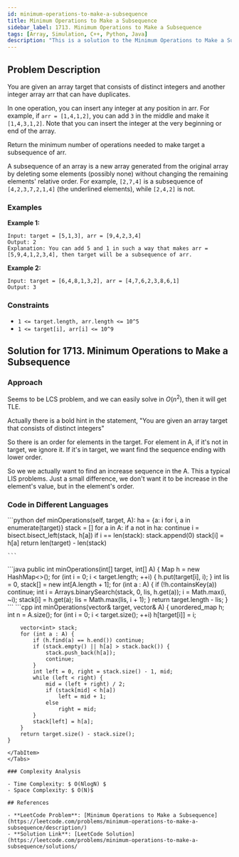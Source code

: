 ```yaml
---
id: minimum-operations-to-make-a-subsequence
title: Minimum Operations to Make a Subsequence
sidebar_label: 1713. Minimum Operations to Make a Subsequence
tags: [Array, Simulation, C++, Python, Java]
description: "This is a solution to the Minimum Operations to Make a Subsequence problem on LeetCode."
---
```


## Problem Description

You are given an array target that consists of distinct integers and another integer array arr that can have duplicates.

In one operation, you can insert any integer at any position in arr. For example, if `arr = [1,4,1,2]`, you can add `3` in the middle and make it `[1,4,3,1,2]`. Note that you can insert the integer at the very beginning or end of the array.

Return the minimum number of operations needed to make target a subsequence of arr.

A subsequence of an array is a new array generated from the original array by deleting some elements (possibly none) without changing the remaining elements' relative order. For example, `[2,7,4]` is a subsequence of `[4,2,3,7,2,1,4]` (the underlined elements), while `[2,4,2]` is not.

### Examples

**Example 1:**

```
Input: target = [5,1,3], arr = [9,4,2,3,4]
Output: 2
Explanation: You can add 5 and 1 in such a way that makes arr = [5,9,4,1,2,3,4], then target will be a subsequence of arr.

```

**Example 2:**

```
Input: target = [6,4,8,1,3,2], arr = [4,7,6,2,3,8,6,1]
Output: 3

```

### Constraints

- `1 <= target.length, arr.length <= 10^5`
- `1 <= target[i], arr[i] <= 10^9`

## Solution for 1713. Minimum Operations to Make a Subsequence


### Approach

Seems to be LCS problem,
and we can easily solve in $O(n^2)$,
then it will get TLE.

Actually there is a bold hint in the statement,
"You are given an array target that consists of distinct integers"

So there is an order for elements in the target.
For element in A, if it's not in target, we ignore it.
If it's in target, we want find the sequence ending with lower order.

So we we actually want to find an increase sequence in the A.
This a typical LIS problems.
Just a small difference,
we don't want it to be increase in the element's value,
but in the element's order.


### Code in Different Languages

<Tabs>
  <TabItem value="Python" label="Python">
  <SolutionAuthor name="@agarwalhimanshugaya"/>
   ```python
              def minOperations(self, target, A):
        ha = {a: i for i, a in enumerate(target)}
        stack = []
        for a in A:
            if a not in ha: continue
            i = bisect.bisect_left(stack, h[a])
            if i == len(stack):
                stack.append(0)
            stack[i] = h[a]
        return len(target) - len(stack)

    ```
  </TabItem>
  <TabItem value="Java" label="Java">
  <SolutionAuthor name="@agarwalhimanshugaya"/>
   ```java
           public int minOperations(int[] target, int[] A) {
        Map<Integer, Integer> h = new HashMap<>();
        for (int i = 0; i < target.length; ++i) {
            h.put(target[i], i);
        }
        int lis = 0, stack[] = new int[A.length + 1];
        for (int a : A) {
            if (!h.containsKey(a)) continue;
            int i = Arrays.binarySearch(stack, 0, lis, h.get(a));
            i = Math.max(i, ~i);
            stack[i] = h.get(a);
            lis = Math.max(lis, i + 1);
        }
        return target.length - lis;
    }
    ```
  </TabItem>
  <TabItem value="C++" label="C++">
  <SolutionAuthor name="@agarwalhimanshugaya"/>
   ```cpp
    int minOperations(vector<int>& target, vector<int>& A) {
        unordered_map<int, int> h;
        int n = A.size();
        for (int i = 0; i < target.size(); ++i)
            h[target[i]] = i;

        vector<int> stack;
        for (int a : A) {
            if (h.find(a) == h.end()) continue;
            if (stack.empty() || h[a] > stack.back()) {
                stack.push_back(h[a]);
                continue;
            }
            int left = 0, right = stack.size() - 1, mid;
            while (left < right) {
                mid = (left + right) / 2;
                if (stack[mid] < h[a])
                    left = mid + 1;
                else
                    right = mid;
            }
            stack[left] = h[a];
        }
        return target.size() - stack.size();
    }

```
</TabItem>
</Tabs>

### Complexity Analysis

- Time Complexity: $ O(NlogN) $
- Space Complexity: $ O(N)$

## References

- **LeetCode Problem**: [Minimum Operations to Make a Subsequence](https://leetcode.com/problems/minimum-operations-to-make-a-subsequence/description/)
- **Solution Link**: [LeetCode Solution](https://leetcode.com/problems/minimum-operations-to-make-a-subsequence/solutions/
